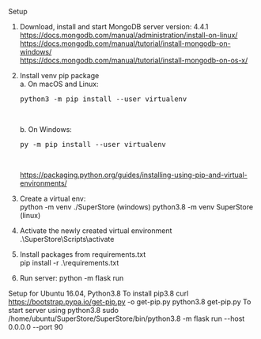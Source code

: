 Setup

1. Download, install and start MongoDB server version: 4.4.1<br>
    https://docs.mongodb.com/manual/administration/install-on-linux/<br>
    https://docs.mongodb.com/manual/tutorial/install-mongodb-on-windows/<br>
    https://docs.mongodb.com/manual/tutorial/install-mongodb-on-os-x/

2. Install venv pip package<br>
    a. On macOS and Linux:<br>
    <pre>python3 -m pip install --user virtualenv</pre><br>
    b. On Windows:<br>
    <pre>py -m pip install --user virtualenv</pre><br>
    https://packaging.python.org/guides/installing-using-pip-and-virtual-environments/

3. Create a virtual env:<br>
    python -m venv ./SuperStore (windows)
    python3.8 -m venv SuperStore (linux)

4. Activate the newly created virtual environment<br>
    .\SuperStore\Scripts\activate
    
5. Install packages from requirements.txt<br>
    pip install -r .\requirements.txt
    
6. Run server:
    python -m flask run
    
Setup for Ubuntu 16.04, Python3.8
To install pip3.8 
curl https://bootstrap.pypa.io/get-pip.py -o get-pip.py
python3.8 get-pip.py
To start server using python3.8
sudo /home/ubuntu/SuperStore/SuperStore/bin/python3.8 -m flask run --host 0.0.0.0 --port 90

